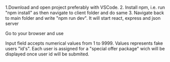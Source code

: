 1.Download and open project preferably with VSCode. 
2. Install npm, i.e. run "npm install" as then navigate to client folder and do same
3. Navigate back to main folder and write "npm run dev". It will start react, express and json server

Go to your browser and use

Input field accepts numerical values from 1 to 9999. Values represents fake users "id's". Each user is assigned for a "special offer package" wich will be displayed once user id will be submited.


